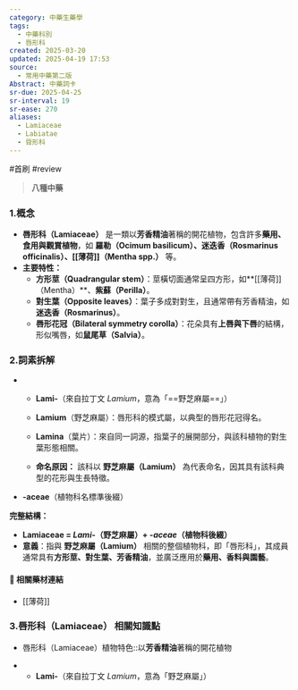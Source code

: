 ```yaml
---
category: 中藥生藥學
tags:
  - 中藥科別
  - 唇形科
created: 2025-03-20
updated: 2025-04-19 17:53
source:
  - 常用中藥第二版
Abstract: 中藥詞卡
sr-due: 2025-04-25
sr-interval: 19
sr-ease: 270
aliases:
  - Lamiaceae
  - Labiatae
  - 脣形科
---
```


#首刷 #review 

> **八種中藥**
### 1.概念
- **唇形科（Lamiaceae）** 是一類以**芳香精油**著稱的開花植物，包含許多**藥用、食用與觀賞植物**，如 **羅勒（Ocimum basilicum）、迷迭香（Rosmarinus officinalis）、[[薄荷]]（Mentha spp.）** 等。  
- **主要特性：**  
  - **方形莖（Quadrangular stem）**：莖橫切面通常呈四方形，如**[[薄荷]]（Mentha）**、**紫蘇（Perilla）**。  
  - **對生葉（Opposite leaves）**：葉子多成對對生，且通常帶有芳香精油，如**迷迭香（Rosmarinus）**。  
  - **唇形花冠（Bilateral symmetry corolla）**：花朵具有**上唇與下唇**的結構，形似嘴唇，如**鼠尾草（Salvia）**。  

### 2.詞素拆解
- - **Lami-**（來自拉丁文 *Lamium*，意為「==野芝麻屬==」）   
  
  - **Lamium**（野芝麻屬）：唇形科的模式屬，以典型的唇形花冠得名。  
  - **Lamina**（葉片）：來自同一詞源，指葉子的展開部分，與該科植物的對生葉形態相關。  
  - **命名原因：** 該科以 **野芝麻屬（Lamium）** 為代表命名，因其具有該科典型的花形與生長特徵。  


- **-aceae**（植物科名標準後綴）  

**完整結構：**
- **Lamiaceae = *Lami-*（野芝麻屬）+ *-aceae*（植物科後綴）**  
- **意義**：指與 **野芝麻屬（Lamium）** 相關的整個植物科，即「唇形科」，其成員通常具有**方形莖、對生葉、芳香精油**，並廣泛應用於**藥用、香料與園藝**。  

#### 📌 相關藥材連結

- [[薄荷]]



### 3.唇形科（Lamiaceae） 相關知識點

- 唇形科（Lamiaceae）植物特色::以**芳香精油**著稱的開花植物 

- - **Lami-**（來自拉丁文 *Lamium*，意為「野芝麻屬」） <!--SR:!2025-04-10,4,281-->  